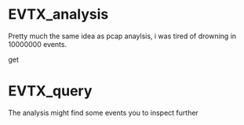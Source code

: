 # EVTX_analysis
Pretty much the same idea as pcap anaylsis, i was tired of drowning in 10000000 events.

get 


# EVTX_query
The analysis might find some events you to inspect further



